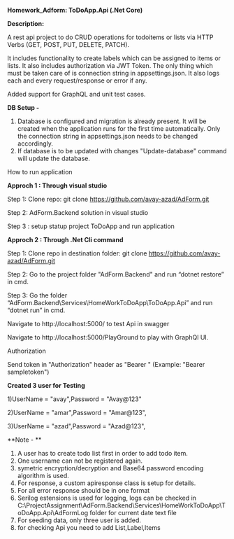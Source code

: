 **Homework_Adform: ToDoApp.Api (.Net Core)**

 
**Description:**

A rest api project to do CRUD operations for todoitems or lists via HTTP Verbs (GET, POST, PUT, DELETE, PATCH).

It includes functionality to create labels which can be assigned to items or lists. It also includes  authorization via JWT Token. The only thing which must be taken care of is connection string in appsettings.json.
It also logs each and every request/response or error if any.

Added support for GraphQL and unit test cases.

**DB Setup -**

1. Database is configured and migration is already present. It will be created when the application runs for the first time automatically. Only the connection string in appsettings.json needs to be changed accordingly.
2. If database is to be updated with changes "Update-database" command will update the database.


How to run application

**Approch 1 : Through visual studio**

Step 1: Clone repo:
git clone https://github.com/avay-azad/AdForm.git

Step 2: AdForm.Backend solution in visual studio

Step 3 : setup statup project ToDoApp and run application


**Approch 2 : Through .Net Cli command**

Step 1: Clone repo in destination folder: git clone https://github.com/avay-azad/AdForm.git

Step 2: Go to the project folder "AdForm.Backend\" and run “dotnet restore” in cmd.

Step 3: Go the folder “AdForm.Backend\Services\HomeWorkToDoApp\ToDoApp.Api” and run “dotnet run” in cmd.

Navigate to http://localhost:5000/ to test Api in swagger

Navigate to http://localhost:5000/PlayGround to play with GraphQl UI.


Authorization

Send token in "Authorization" header as "Bearer <token>" (Example: "Bearer sampletoken")

**Created 3 user for Testing**
 
1)UserName = "avay",Password = "Avay@123"
 
2)UserName = "amar",Password = "Amar@123",
 
3)UserName = "azad",Password = "Azad@123",


**Note - **
1. A user has to create todo list first in order to add todo item. 
2. One username can not be registered again.
3. symetric encryption/decryption and Base64 password encoding algorithm is used.
4. For response, a custom apiresponse class is setup for details.
5. For all error response should be in one format 
6. Serilog estensions is used for logging, logs can be checked in C:\ProjectAssignment\AdForm.Backend\Services\HomeWorkToDoApp\ToDoApp.Api\AdFormLog folder for current date text file
7. For seeding data, only three user is added. 
8. for checking Api you need to add List,Label,Items 
